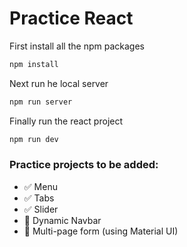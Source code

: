 # Practice React

First install all the npm packages

```sh
npm install
```

Next run he local server

```sh
npm run server
```

Finally run the react project

```sh
npm run dev
```

### Practice projects to be added:

- ✅ Menu
- ✅ Tabs
- ✅ Slider
- 🔳 Dynamic Navbar
- 🔳 Multi-page form (using Material UI)
